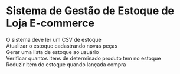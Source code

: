 # Sistema de Gestão de Estoque de Loja E-commerce
O sistema deve ler um CSV de estoque<br/>
Atualizar o estoque cadastrando novas peças<br/>
Gerar uma lista de estoque ao usuário<br/>
Verificar quantos itens de determinado produto tem no estoque<br/>
Reduzir item do estoque quando lançada compra
